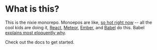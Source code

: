 # What is this?

This is the nixie monorepo.  Monoepos are like, [so hot right now](http://giphy.com/gifs/zoolander-wJgksbFoieotG) -- all the cool kids are doing it, [React](https://github.com/facebook/react/tree/master/packages), [Meteor](https://github.com/meteor/meteor/tree/devel/packages), [Ember](https://github.com/emberjs/ember.js/tree/master/packages),
and [Babel](https://github.com/babel/babel/tree/master/packages) do this.  Babel [explains most eloquently why](https://github.com/babel/babel/blob/master/doc/design/monorepo.md).

Check out the docs to get started.

